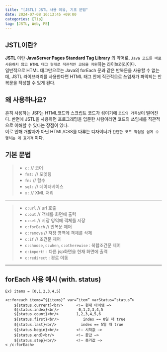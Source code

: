 ```yaml
---
title: "[JSTL] JSTL 사용 이유, 기초 문법"
date: 2024-07-08 16:13:45 +09:00
categories: [Tip]
tag: [JSTL, Web, FE]
---
```


## **JSTL이란?**

**JSTL** 이란 **JavaServer Pages Standard Tag Library** 의 약어로, `Java 코드를 바로 사용하지 않고 HTML 태그 형태로 직관적인 코딩을 지원`하는 라이브러리이다.  
일반적으로 HTML 태그만으로는 Java의 forEach 문과 같은 반복문을 사용할 수 없는데, JSTL 라이브러리를 사용한다면 HTML 태그 안에 직관적으로 쓰임새가 파악되는 반복문을 작성할 수 있게 된다.

## **왜 사용하나요?**

흔히 사용하는 JSP는 HTML코드와 스크립트 코드가 섞이기에 `코드의 가독성`이 떨어진다. 반면에 JSTL을 사용하면 프로그래밍을 입문한 사람이라면 코드의 쓰임새를 직관적으로 이해할 수 있다는 장점이 있다.  
이로 인해 개발자가 아닌 HTML/CSS를 다루는 디자이너가 `간단한 코드 작업을 쉽게 수행하는 데 효과적` 이다.

## **기본 문법**

> - `c:` // 코어
> - `fmt:` // 포멧팅
> - `fn:` // 함수
> - `sql:` // 데이터베이스
> - `x:` // XML 처리

---

> - `c:url` // url 호출
> - `c:out` // 객체를 화면에 출력
> - `c:set` // 저장 영역에 객체를 저장
> - `c:forEach` // 반복문 제어
> - `c:remove` // 저장 영역에 객체를 삭제
> - `c:if` // 조건문 제어
> - `c:choose`, `c:when`, `c:otherewise` : 복합조건문 제어
> - `c:import!` : 다른 jsp화면을 현재 화면에 출력
> - `c:redirect` : 경로 이동

---

## forEach 사용 예시 (with. status)

`Ex) items = [0,1,2,3,4,5]`

```
<c:foreach items=”${items}” var=”item” varStatus=”status”>
    ${status.current}<br/>      <!– 현재 아이템 –>
    ${status.index}<br/>         0,1,2,3,4,5
    ${status.count}<br/>        1,2,3,4,5,6
    ${status.first}<br/>           index == 0일 때 true
    ${status.last}<br/>           index == 5일 때 true
    ${status.begin}<br/>        <!– 시작값 –>
    ${status.end}<br/>          <!– 끝값 –>
    ${status.step}<br/>         <!– 증가값 –>
< /c:forEach>
```
